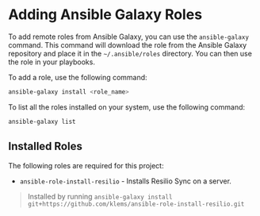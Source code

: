 # Adding Ansible Galaxy Roles

To add remote roles from Ansible Galaxy, you can use the `ansible-galaxy` command. This command will download the role from the Ansible Galaxy repository and place it in the `~/.ansible/roles` directory. You can then use the role in your playbooks.

To add a role, use the following command:

```bash
ansible-galaxy install <role_name>
```

To list all the roles installed on your system, use the following command:

```bash
ansible-galaxy list
```

## Installed Roles

The following roles are required for this project:

- `ansible-role-install-resilio` - Installs Resilio Sync on a server.

> Installed by running `ansible-galaxy install git+https://github.com/klems/ansible-role-install-resilio.git`
